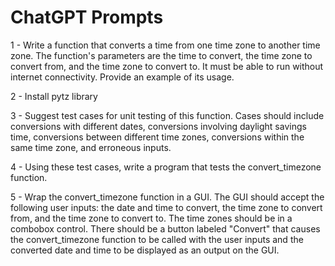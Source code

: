 # ChatGPT Prompts

1 - Write a function that converts a time from one time zone to another time zone. The function's parameters are the time to convert, the time zone to convert from, and the time zone to convert to. It must be able to run without internet connectivity. Provide an example of its usage.

2 - Install pytz library

3 - Suggest test cases for unit testing of this function. Cases should include conversions with different dates, conversions involving daylight savings time, conversions between different time zones, conversions within the same time zone, and erroneous inputs.

4 - Using these test cases, write a program that tests the convert_timezone function.

5 - Wrap the convert_timezone function in a GUI. The GUI should accept the following user inputs: the date and time to convert, the time zone to convert from, and the time zone to convert to. The time zones should be in a combobox control. There should be a button labeled "Convert" that causes the convert_timezone function to be called with the user inputs and the converted date and time to be displayed as an output on the GUI.

